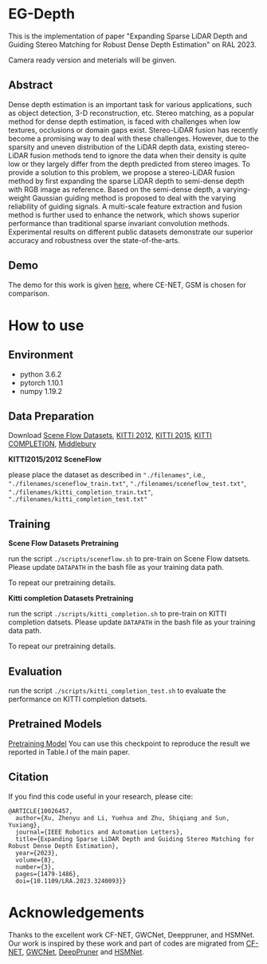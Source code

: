 # EG-Depth

This is the implementation of paper "Expanding Sparse LiDAR Depth and Guiding Stereo Matching for Robust Dense Depth Estimation" on RAL 2023.

Camera ready version and meterials will be ginven.


## Abstract
Dense depth estimation is an important task for various applications, such as object detection, 3-D reconstruction, etc. Stereo matching, as a popular method for dense depth estimation, is faced with challenges when low textures, occlusions or domain gaps exist. Stereo-LiDAR fusion has recently become a promising way to deal with these challenges. However, due to the sparsity and uneven distribution of the LiDAR depth data, existing stereo-LiDAR fusion methods tend to ignore the data when their density is quite low or they largely differ from the depth predicted from stereo images. To provide a solution to this problem, we propose a stereo-LiDAR fusion method by first expanding the sparse LiDAR depth to semi-dense depth with RGB image as reference. Based on the semi-dense depth, a varying-weight Gaussian guiding method is proposed to deal with the varying reliability of guiding signals. A multi-scale feature extraction and fusion method is further used to enhance the network, which shows superior performance than traditional sparse invariant convolution methods. Experimental results on different public datasets demonstrate our superior accuracy and robustness over the state-of-the-arts.

## Demo
The demo for this work is given [here](https://www.bilibili.com/video/BV1Ny4y1Q7xP/?share_source=copy_web&vd_source=51c40af798701c92348ce081b8f7e9c4), where CE-NET, GSM is chosen for comparison.

# How to use

## Environment
* python                    3.6.2
* pytorch                   1.10.1 
* numpy                     1.19.2


## Data Preparation
Download [Scene Flow Datasets](https://lmb.informatik.uni-freiburg.de/resources/datasets/SceneFlowDatasets.en.html), 
[KITTI 2012](http://www.cvlibs.net/datasets/kitti/eval_stereo_flow.php?benchmark=stereo), 
[KITTI 2015](http://www.cvlibs.net/datasets/kitti/eval_scene_flow.php?benchmark=stereo), 
[KITTI COMPLETION](https://www.cvlibs.net/datasets/kitti/eval_depth.php?benchmark=depth_completion),
[Middlebury](https://vision.middlebury.edu/stereo/)

**KITTI2015/2012 SceneFlow**

please place the dataset as described in `"./filenames"`, i.e., `"./filenames/sceneflow_train.txt"`, `"./filenames/sceneflow_test.txt"`, `"./filenames/kitti_completion_train.txt"`, `"./filenames/kitti_completion_test.txt"`


## Training
**Scene Flow Datasets Pretraining**

run the script `./scripts/sceneflow.sh` to pre-train on Scene Flow datsets. Please update `DATAPATH` in the bash file as your training data path.

To repeat our pretraining details. 

**Kitti completion Datasets Pretraining**

run the script `./scripts/kitti_completion.sh` to pre-train on KITTI completion datsets. Please update `DATAPATH` in the bash file as your training data path.

To repeat our pretraining details. 

## Evaluation
run the script `./scripts/kitti_completion_test.sh` to evaluate the performance on KITTI completion datsets.

## Pretrained Models
[Pretraining Model](http://gofile.me/6Yocc/u6vMVDota)
You can use this checkpoint to reproduce the result we reported in Table.I of the main paper.

## Citation
If you find this code useful in your research, please cite:
```
@ARTICLE{10026457,
  author={Xu, Zhenyu and Li, Yuehua and Zhu, Shiqiang and Sun, Yuxiang},
  journal={IEEE Robotics and Automation Letters}, 
  title={Expanding Sparse LiDAR Depth and Guiding Stereo Matching for Robust Dense Depth Estimation}, 
  year={2023},
  volume={8},
  number={3},
  pages={1479-1486},
  doi={10.1109/LRA.2023.3240093}}
```
# Acknowledgements

Thanks to the excellent work CF-NET, GWCNet, Deeppruner, and HSMNet. Our work is inspired by these work and part of codes are migrated from [CF-NET](https://github.com/gallenszl/CFNet), [GWCNet](https://github.com/xy-guo/GwcNet), [DeepPruner](https://github.com/uber-research/DeepPruner/) and [HSMNet](https://github.com/gengshan-y/high-res-stereo).

